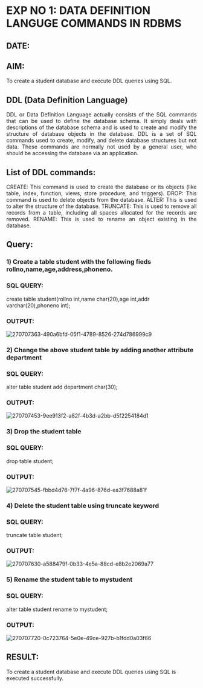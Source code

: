 # EXP NO 1: DATA DEFINITION LANGUGE COMMANDS IN RDBMS
## DATE:
## AIM:
To create a student database and execute DDL queries using SQL.


## DDL (Data Definition Language)
<div align="justify">
DDL or Data Definition Language actually consists of the SQL commands that can be used to define the database schema. It simply deals with descriptions of the database schema and is used to create and modify the structure of database objects in the database. DDL is a set of SQL commands used to create, modify, and delete database structures but not data. These commands are normally not used by a general user, who should be accessing the database via an application.
</div>
 
## List of DDL commands: 
<div align="justify">
CREATE: This command is used to create the database or its objects (like table, index, function, views, store procedure, and triggers).
DROP: This command is used to delete objects from the database.
ALTER: This is used to alter the structure of the database.
TRUNCATE: This is used to remove all records from a table, including all spaces allocated for the records are removed.
RENAME: This is used to rename an object existing in the database.
</div>

## Query:
### 1) Create a table student with the following fieds rollno,name,age,address,phoneno.

### SQL QUERY: 
create table student(rollno int,name char(20),age int,addr varchar(20),phoneno int);
### OUTPUT:

![270707363-490a6bfd-05f1-4789-8526-274d786999c9](https://github.com/AdhithyaMR/G2_DBMS/assets/118834761/b78f9e1e-cbcf-434f-b62a-fb42922aeed1)

### 2) Change the above student table by adding another attribute department

### SQL QUERY: 
alter table student add department char(30);

### OUTPUT:
![270707453-9ee913f2-a82f-4b3d-a2bb-d5f2254184d1](https://github.com/AdhithyaMR/G2_DBMS/assets/118834761/27044e69-3717-49c7-9be6-e34f217cf661)


### 3) Drop the student table
 
### SQL QUERY: 
drop table student;
### OUTPUT:

![270707545-fbbd4d76-7f7f-4a96-876d-ea3f7688a81f](https://github.com/AdhithyaMR/G2_DBMS/assets/118834761/b562d2da-f918-4772-9e3d-216fd601ded3)

### 4) Delete the student table using truncate keyword

### SQL QUERY: 
truncate table student;

### OUTPUT:

![270707630-a588479f-0b33-4e5a-88cd-e8b2e2069a77](https://github.com/AdhithyaMR/G2_DBMS/assets/118834761/36a3b6d0-9a38-425a-89c9-37e90fa30b1c)


### 5) Rename the student table to mystudent

### SQL QUERY: 
alter table student rename to mystudent;
### OUTPUT:
![270707720-0c723764-5e0e-49ce-927b-b1fdd0a03f66](https://github.com/AdhithyaMR/G2_DBMS/assets/118834761/23e2e7b7-12f4-4670-b8e9-5da2f1576df8)
## RESULT:
To create a student database and execute DDL queries using SQL is executed successfully.




